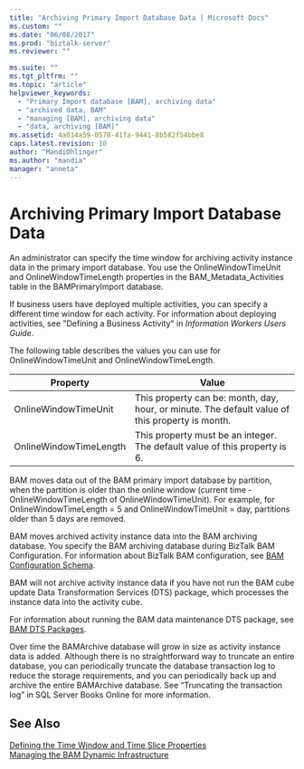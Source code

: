 ```yaml
---
title: "Archiving Primary Import Database Data | Microsoft Docs"
ms.custom: ""
ms.date: "06/08/2017"
ms.prod: "biztalk-server"
ms.reviewer: ""

ms.suite: ""
ms.tgt_pltfrm: ""
ms.topic: "article"
helpviewer_keywords: 
  - "Primary Import database [BAM], archiving data"
  - "archived data, BAM"
  - "managing [BAM], archiving data"
  - "data, archiving [BAM]"
ms.assetid: 4a014a59-0578-41fa-9441-8b582f54bbe8
caps.latest.revision: 10
author: "MandiOhlinger"
ms.author: "mandia"
manager: "anneta"
---
```

# Archiving Primary Import Database Data
An administrator can specify the time window for archiving activity instance data in the primary import database. You use the OnlineWindowTimeUnit and OnlineWindowTimeLength properties in the BAM_Metadata_Activities table in the BAMPrimaryImport database.  
  
 If business users have deployed multiple activities, you can specify a different time window for each activity. For information about deploying activities, see "Defining a Business Activity" in *Information Workers Users Guide*.  
  
 The following table describes the values you can use for OnlineWindowTimeUnit and OnlineWindowTimeLength.  
  
|Property|Value|  
|--------------|-----------|  
|OnlineWindowTimeUnit|This property can be: month, day, hour, or minute. The default value of this property is month.|  
|OnlineWindowTimeLength|This property must be an integer. The default value of this property is 6.|  
  
 BAM moves data out of the BAM primary import database by partition, when the partition is older than the online window (current time - OnlineWindowTimeLength of OnlineWindowTimeUnit). For example, for OnlineWindowTimeLength = 5 and OnlineWindowTimeUnit = day, partitions older than 5 days are removed.  
  
 BAM moves archived activity instance data into the BAM archiving database. You specify the BAM archiving database during BizTalk BAM Configuration. For information about BizTalk BAM configuration, see [BAM Configuration Schema](../core/bam-configuration-schema.md).  
  
 BAM will not archive activity instance data if you have not run the BAM cube update Data Transformation Services (DTS) package, which processes the instance data into the activity cube.  
  
 For information about running the BAM data maintenance DTS package, see [BAM DTS Packages](../core/bam-dts-packages.md).  
  
 Over time the BAMArchive database will grow in size as activity instance data is added. Although there is no straightforward way to truncate an entire database, you can periodically truncate the database transaction log to reduce the storage requirements, and you can periodically back up and archive the entire BAMArchive database. See “Truncating the transaction log” in SQL Server Books Online for more information.  
  
## See Also  
 [Defining the Time Window and Time Slice Properties](../core/defining-the-time-window-and-time-slice-properties.md)   
 [Managing the BAM Dynamic Infrastructure](../core/managing-the-bam-dynamic-infrastructure.md)